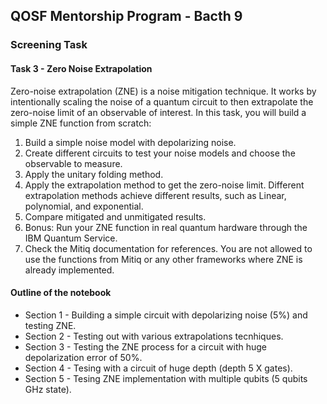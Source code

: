<h2> QOSF Mentorship Program - Bacth 9 </h2>
<h3> Screening Task </h3>

<h4> Task 3 - Zero Noise Extrapolation </h4>

<p>Zero-noise extrapolation (ZNE) is a noise mitigation technique. It works by intentionally scaling the noise of a quantum circuit to then extrapolate the zero-noise limit of an observable of interest. In this task, you will build a simple ZNE function from scratch:</p>

<OL>
<LI>Build a simple noise model with depolarizing noise.</LI>
<LI>Create different circuits to test your noise models and choose the observable to measure.</LI>
<LI>Apply the unitary folding method.</LI>
<LI>Apply the extrapolation method to get the zero-noise limit. Different extrapolation methods achieve different results, such as Linear, polynomial, and exponential.</LI>
<LI>Compare mitigated and unmitigated results.</LI>
<LI>Bonus: Run your ZNE function in real quantum hardware through the IBM Quantum Service.</LI>
<LI>Check the Mitiq documentation for references. You are not allowed to use the functions from Mitiq or any other frameworks where ZNE is already implemented.</LI>
</OL>

<h4>Outline of the notebook</h4>

<UL>
<LI>Section 1 - Building a simple circuit with depolarizing noise (5%) and testing ZNE.</LI>
<LI>Section 2 - Testing out with various extrapolations tecnhiques.</LI>
<LI>Section 3 - Testing the ZNE process for a circuit with huge depolarization error of 50%.</LI>
<LI>Section 4 - Tesing with a circuit of huge depth (depth 5 X gates).</LI>
<LI>Section 5 - Tesing ZNE implementation with multiple qubits (5 qubits GHz state).</LI>
</UL>
